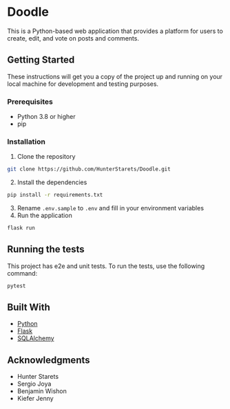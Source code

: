 # Doodle

This is a Python-based web application that provides a platform for users to create, edit, and vote on posts and comments. 

## Getting Started

These instructions will get you a copy of the project up and running on your local machine for development and testing purposes.

### Prerequisites

- Python 3.8 or higher
- pip

### Installation

1. Clone the repository
```sh
git clone https://github.com/HunterStarets/Doodle.git
```
2. Install the dependencies
```sh
pip install -r requirements.txt
```
3. Rename `.env.sample` to `.env` and fill in your environment variables
4. Run the application
```sh
flask run
```

## Running the tests

This project has e2e and unit tests. To run the tests, use the following command:

```sh
pytest
```

## Built With

- [Python](https://www.python.org/)
- [Flask](https://flask.palletsprojects.com/)
- [SQLAlchemy](https://www.sqlalchemy.org/)

## Acknowledgments

- Hunter Starets
- Sergio Joya
- Benjamin Wishon
- Kiefer Jenny
  
